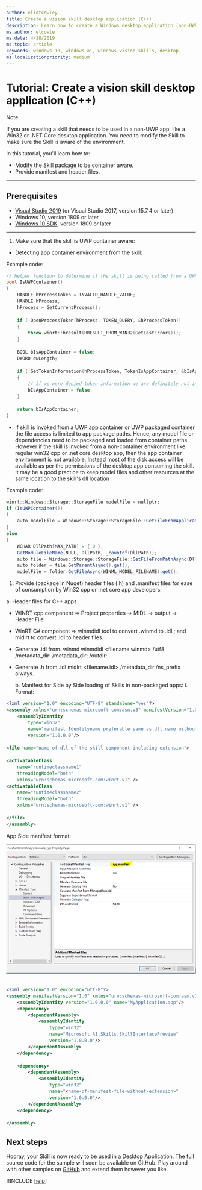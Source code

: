 ```yaml
---
author: eliotcowley
title: Create a vision skill desktop application (C++)
description: Learn how to create a Windows desktop application (non-UWP) that uses Windows Vision Skills.
ms.author: elcowle
ms.date: 4/18/2019
ms.topic: article
keywords: windows 10, windows ai, windows vision skills, desktop
ms.localizationpriority: medium
---
```


# Tutorial: Create a vision skill desktop application (C++)

> [!NOTE]
> If you are creating a skill that needs to be used in a non-UWP app, like a Win32 or .NET Core desktop application.
You need to modify the Skill to make sure the Skill is aware of the environment.

In this tutorial, you'll learn how to:

- Modify the Skill package to be container aware.
- Provide manifest and header files.

---

## Prerequisites

- [Visual Studio 2019](https://visualstudio.microsoft.com/downloads/) (or Visual Studio 2017, version 15.7.4 or later)
- Windows 10, version 1809 or later
- [Windows 10 SDK](https://developer.microsoft.com/windows/downloads/windows-10-sdk), version 1809 or later

---

1. Make sure that the skill is UWP container aware:

- Detecting app container environment from the skill:

Example code:

```cpp
// helper function to determine if the skill is being called from a UWP app container or not.
bool IsUWPContainer()
{
    HANDLE hProcessToken = INVALID_HANDLE_VALUE;
    HANDLE hProcess;
    hProcess = GetCurrentProcess();

    if (!OpenProcessToken(hProcess, TOKEN_QUERY, &hProcessToken))
    {
        throw winrt::hresult(HRESULT_FROM_WIN32(GetLastError()));
    }

    BOOL bIsAppContainer = false;
    DWORD dwLength;

    if (!GetTokenInformation(hProcessToken, TokenIsAppContainer, &bIsAppContainer, sizeof(bIsAppContainer), &dwLength))
    {
        // if we were denied token information we are definitely not in an app container.
        bIsAppContainer = false;
    }

    return bIsAppContainer;
}
```

- If skill is invoked from a UWP app container or UWP packaged container the file access is limited to app package paths. Hence, any model file or dependencies need to be packaged and loaded from container paths.
However if the skill is invoked from a non-container environment like regular win32 cpp or .net core desktop app, then the app container environment is not available. Instead most of the disk access will  be available as per the permissions of the desktop app consuming the skill. It may be a good practice to keep model files and other resources at the same location to the skill's dll location

Example code:

```csharp
winrt::Windows::Storage::StorageFile modelFile = nullptr;
if (IsUWPContainer())
{
    auto modelFile = Windows::Storage::StorageFile::GetFileFromApplicationUriAsync(Windows::Foundation::Uri(L"ms-appx:///Contoso.FaceSentimentAnalyzer/" + WINML_MODEL_FILENAME)).get();
}
else
{
    WCHAR DllPath[MAX_PATH] = { 0 };
    GetModuleFileName(NULL, DllPath, _countof(DllPath));
    auto file = Windows::Storage::StorageFile::GetFileFromPathAsync(DllPath).get();
    auto folder = file.GetParentAsync().get();
    modelFile = folder.GetFileAsync(WINML_MODEL_FILENAME).get();
```

1. Provide (package in Nuget) header files  (.h) and .manifest files for ease of consumption by Win32 cpp or .net core app developers.

a. Header files for C++ apps

- WINRT cpp component =>  Project properties -> MIDL -> output -> Header File
- WinRT C# component => winmdidl tool to convert .winmd to .idl ; and midlrt to convert .idl to header files.
- Generate .idl from. winmd
winmdidl <filename.winmd> /utf8 /metadata_dir:<path-to-sdk-unionmetadata> /metadata_dir: <path-to-additional-winmds> /outdir:<output-path>
- Generate .h from .idl
midlrt <filename.idl> /metadata_dir  <path-to-sdk-unionmetadata> /ns_prefix always.

    b. Manifest for Side by Side loading of Skills in non-packaged apps:
i. Format:

```xml
<?xml version="1.0" encoding="UTF-8" standalone="yes"?>
<assembly xmlns="urn:schemas-microsoft-com:asm.v3" manifestVersion="1.0">
    <assemblyIdentity
        type="win32"
        name="manifest Identityname preferable same as dll name without extension and same as filename of this manifest"
        version="1.0.0.0"/>

<file name="name of dll of the skill component including extension">

<activatableClass
    name="runtimeclassname1"
    threadingModel="both"
    xmlns="urn:schemas-microsoft-com:winrt.v1" />
<activatableClass
    name="runtimeclassname2"
    threadingModel="both"
    xmlns="urn:schemas-microsoft-com:winrt.v1" />

</file>
</assembly>
```

App Side manifest format:
<div style="text-align:center" markdown="1">

![Diagram of Manifest for SxS loading of WinRT Components](../images/vision-skills-manifest.png)

</div>

```xml

<?xml version="1.0" encoding="utf-8"?>
<assembly manifestVersion="1.0" xmlns="urn:schemas-microsoft-com:asm.v1">
    <assemblyIdentity version="1.0.0.0" name="MyApplication.app"/>
    <dependency>
        <dependentAssembly>
            <assemblyIdentity
                type="win32"
                name="Microsoft.AI.Skills.SkillInterfacePreview"
                version="1.0.0.0"/>
        </dependentAssembly>
    </dependency>

    <dependency>
        <dependentAssembly>
            <assemblyIdentity
                type="win32"
                name="<name-of-manifest-file-without-extension>"
                version="1.0.0.0"/>
        </dependentAssembly>
    </dependency>

</assembly>
```

## Next steps

Hooray, your Skill is now ready to be used in a Desktop Application. The full source code for the sample will soon be available on GitHub.
Play around with other samples on [GitHub](https://github.com/Microsoft/WindowsVisionSkillsPreview/tree/master/samples/SentimentAnalyzerCustomSkill) and extend them however you like.

[!INCLUDE [help](../includes/get-help-vision.md)]
